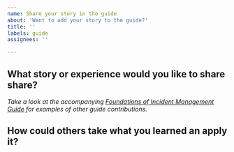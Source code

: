 ```yaml
---
name: Share your story in the guide
about: 'Want to add your story to the guide?'
title: ''
labels: guide
assignees: ''

---
```


## What story or experience would you like to share share?
_Take a look at the accompanying [Foundations of Incident Management Guide]() for examples of other guide contributions._

## How could others take what you learned an apply it?
